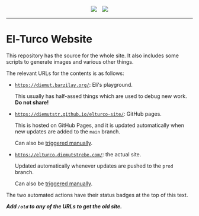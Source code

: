 <p align="center">
  <a href="../../actions/workflows/deploy-gh-pages.yml">
    <img src="../../actions/workflows/deploy-gh-pages.yml/badge.svg" hspace="5"></a>
  <a href="../../actions/workflows/deploy-prod.yml">
    <img src="../../actions/workflows/deploy-prod.yml/badge.svg" hspace="5"></a>
</p>

---

# El-Turco Website

This repository has the source for the whole site. It also includes some scripts to generate images and various other things.

The relevant URLs for the contents is as follows:

* [`https://diemut.barzilay.org/`](https://diemut.barzilay.org/): Eli's playground.

  This usually has half-assed things which are used to debug new work.  **Do not share!**

* [`https://diemutstr.github.io/elturco-site/`](https://diemutstr.github.io/elturco-site/): GitHub pages.

  This is hosted on GitHub Pages, and it is updated automatically when new updates are added to the `main` branch.

  Can also be [triggered manually](https://github.com/diemutstr/elturco-site/actions/workflows/deploy-gh-pages.yml).

* [`https://elturco.diemutstrebe.com/`](https://elturco.diemutstrebe.com/): the actual site.

  Updated automatically whenever updates are pushed to the `prod` branch.

  Can also be [triggered manually](https://github.com/diemutstr/elturco-site/actions/workflows/deploy-prod.yml).

The two automated actions have their status badges at the top of this text.

***Add `/old` to any of the URLs to get the old site.***
